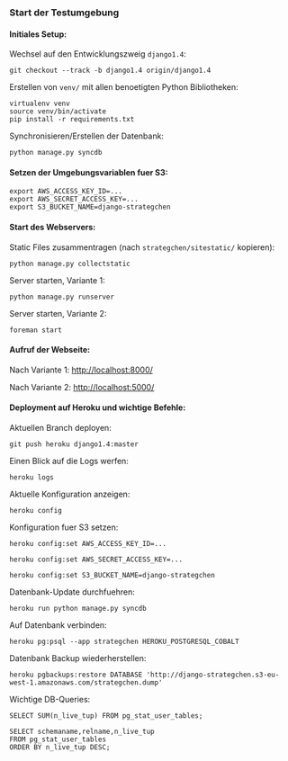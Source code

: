 ### Start der Testumgebung

#### Initiales Setup:

Wechsel auf den Entwicklungszweig `django1.4`:

    git checkout --track -b django1.4 origin/django1.4

Erstellen von `venv/` mit allen benoetigten Python Bibliotheken:

    virtualenv venv
    source venv/bin/activate
    pip install -r requirements.txt

Synchronisieren/Erstellen der Datenbank:

    python manage.py syncdb


#### Setzen der Umgebungsvariablen fuer S3:

    export AWS_ACCESS_KEY_ID=...
    export AWS_SECRET_ACCESS_KEY=...
    export S3_BUCKET_NAME=django-strategchen

#### Start des Webservers:

Static Files zusammentragen (nach `strategchen/sitestatic/` kopieren):

    python manage.py collectstatic

Server starten, Variante 1:

    python manage.py runserver

Server starten, Variante 2:

    foreman start

#### Aufruf der Webseite: 

Nach Variante 1: <http://localhost:8000/>

Nach Variante 2: <http://localhost:5000/>

#### Deployment auf Heroku und wichtige Befehle:

Aktuellen Branch deployen:

    git push heroku django1.4:master

Einen Blick auf die Logs werfen:

    heroku logs

Aktuelle Konfiguration anzeigen:

    heroku config

Konfiguration fuer S3 setzen:

    heroku config:set AWS_ACCESS_KEY_ID=...

    heroku config:set AWS_SECRET_ACCESS_KEY=...

    heroku config:set S3_BUCKET_NAME=django-strategchen

Datenbank-Update durchfuehren:

    heroku run python manage.py syncdb

Auf Datenbank verbinden:

    heroku pg:psql --app strategchen HEROKU_POSTGRESQL_COBALT

Datenbank Backup wiederherstellen:

    heroku pgbackups:restore DATABASE 'http://django-strategchen.s3-eu-west-1.amazonaws.com/strategchen.dump'

Wichtige DB-Queries:

    SELECT SUM(n_live_tup) FROM pg_stat_user_tables;

    SELECT schemaname,relname,n_live_tup
    FROM pg_stat_user_tables
    ORDER BY n_live_tup DESC;


